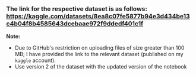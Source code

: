 ### The link for the respective dataset is as follows: https://kaggle.com/datasets/8ea8c07fe5877b94e3d434be13c4b04f8b4585643dcebaae972f9ddedf401c1f

**Note:** 
- Due to GitHub's restriction on uploading files of size greater than 100 MB; I have provided the link to the relevant dataset (published on my `kaggle` account).
- Use version 2 of the dataset with the updated version of the notebook
